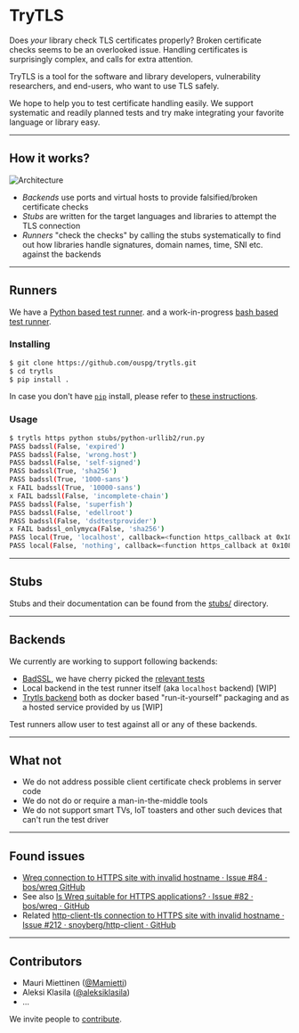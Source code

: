 # TryTLS

Does ​*your*​ library check TLS certificates properly?
Broken certificate checks seems to be an overlooked issue.
Handling certificates is surprisingly complex, and calls for extra attention.

TryTLS is a tool for the software and library developers, vulnerability
researchers, and end-users, who want to use TLS safely.

We hope to help you to test certificate handling easily. We support
systematic and readily planned tests and try make integrating your
favorite language or library easy.

---

## How it works?

![Architecture](https://raw.githubusercontent.com/ouspg/trytls/master/doc/architecture-scaled.jpg)

 * *Backends* use ports and virtual hosts to provide falsified/broken certificate checks
 * *Stubs* are written for the target languages and libraries to attempt the TLS connection
 * *Runners* "check the checks" by calling the stubs systematically to find out
 how libraries handle signatures, domain names, time, SNI etc. against the backends

---

## Runners

We have a [Python based test runner](showrunner/). and a work-in-progress
[bash based test runner](runners/bashtls/data/shared/simplerunner).

### Installing

```sh
$ git clone https://github.com/ouspg/trytls.git
$ cd trytls
$ pip install .
```

In case you don't have [`pip`](https://pip.pypa.io/) install, please refer to [these instructions](http://docs.python-guide.org/en/latest/starting/installation/).

### Usage

```sh
$ trytls https python stubs/python-urllib2/run.py
PASS badssl(False, 'expired')
PASS badssl(False, 'wrong.host')
PASS badssl(False, 'self-signed')
PASS badssl(True, 'sha256')
PASS badssl(True, '1000-sans')
x FAIL badssl(True, '10000-sans')
x FAIL badssl(False, 'incomplete-chain')
PASS badssl(False, 'superfish')
PASS badssl(False, 'edellroot')
PASS badssl(False, 'dsdtestprovider')
x FAIL badssl_onlymyca(False, 'sha256')
PASS local(True, 'localhost', callback=<function https_callback at 0x108efe050>)
PASS local(False, 'nothing', callback=<function https_callback at 0x108efe050>)
```

---

## Stubs

Stubs and their documentation can be found from the [stubs/](stubs/) directory.

---

## Backends

We currently are working to support following backends:

 * [BadSSL](https://badssl.com), we have cherry picked the [relevant tests](backends/badssl/README.md)
 * Local backend in the test runner itself (aka `localhost` backend) [WIP]
 * [Trytls backend](backends/trytls) both as docker based "run-it-yourself" packaging and as a
 hosted service provided by us [WIP]

Test runners allow user to test against all or any of these backends.

---

## What not

 * We do not address possible client certificate check problems in server code
 * We do not do or require a man-in-the-middle tools
 * We do not support smart TVs, IoT toasters and other such devices that can't run the test driver

---

## Found issues

  * [Wreq connection to HTTPS site with invalid hostname · Issue #84 · bos/wreq GitHub](https://github.com/bos/wreq/issues/84)
   * See also [Is Wreq suitable for HTTPS applications? · Issue #82 · bos/wreq · GitHub](https://github.com/bos/wreq/issues/82)
   * Related [http-client-tls connection to HTTPS site with invalid hostname · Issue #212 · snoyberg/http-client · GitHub](https://github.com/snoyberg/http-client/issues/212)

---

## Contributors

 * Mauri Miettinen ([@Mamietti](https://github.com/Mamietti))
 * Aleksi Klasila ([@aleksiklasila](https://github.com/aleksiklasila))
 * ...

We invite people to [contribute](CONTRIBUTING.md).
